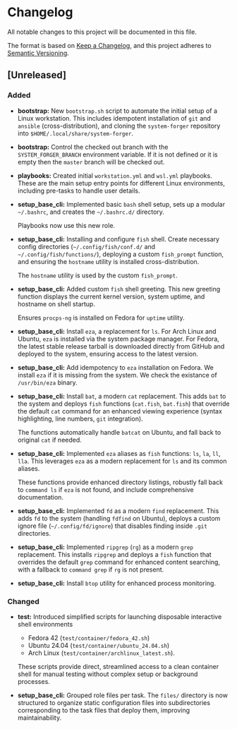 # Changelog

All notable changes to this project will be documented in this file.

The format is based on [Keep a Changelog](https://keepachangelog.com/en/1.1.0/),
and this project adheres to [Semantic Versioning](https://semver.org/spec/v2.0.0.html).

## [Unreleased]

### Added
- **bootstrap:** New `bootstrap.sh` script to automate the initial setup of a
  Linux workstation. This includes idempotent installation of `git` and
  `ansible` (cross-distribution), and cloning the `system-forger` repository
  into `$HOME/.local/share/system-forger`.

- **bootstrap:** Control the checked out branch with the `SYSTEM_FORGER_BRANCH`
  environment variable. If it is not defined or it is empty then the `master`
  branch will be checked out.

- **playbooks:** Created initial `workstation.yml` and `wsl.yml` playbooks.
  These are the main setup entry points for different Linux environments,
  including pre-tasks to handle user details.

- **setup_base_cli:** Implemented basic `bash` shell setup, sets up a modular
  `~/.bashrc`, and creates the `~/.bashrc.d/` directory.

  Playbooks now use this new role.

- **setup_base_cli:** Installing and configure `fish` shell. Create necessary
  config directories (`~/.config/fish/conf.d/` and `~/.config/fish/functions/`),
  deploying a custom `fish_prompt` function, and ensuring the `hostname` utility
  is installed cross-distribution.

  The `hostname` utility is used by the custom `fish_prompt`.

- **setup_base_cli:** Added custom `fish` shell greeting. This new greeting
  function displays the current kernel version, system uptime, and hostname on
  shell startup.

  Ensures `procps-ng` is installed on Fedora for `uptime` utility.

- **setup_base_cli:** Install `eza`, a replacement for `ls`. For Arch Linux and
  Ubuntu, `eza` is installed via the system package manager. For Fedora, the
  latest stable release tarball is downloaded directly from GitHub and deployed
  to the system, ensuring access to the latest version.

- **setup_base_cli:** Add idempotency to `eza` installation on Fedora. We
  install `eza` if it is missing from the system. We check the existance of
  `/usr/bin/eza` binary.

- **setup_base_cli:** Install `bat`, a modern `cat` replacement. This adds `bat`
  to the system and deploys `fish` functions (`cat.fish`, `bat.fish`) that
  override the default `cat` command for an enhanced viewing experience (syntax
  highlighting, line numbers, `git` integration).

  The functions automatically handle `batcat` on Ubuntu, and fall back to
  original `cat` if needed.

- **setup_base_cli:** Implemented `eza` aliases as `fish` functions: `ls`, `la`,
  `ll`, `lla`. This leverages `eza` as a modern replacement for `ls` and its
  common aliases.

  These functions provide enhanced directory listings, robustly fall back to
  `command ls` if `eza` is not found, and include comprehensive documentation.

- **setup_base_cli:** Implemented `fd` as a modern `find` replacement. This adds
  `fd` to the system (handling `fdfind` on Ubuntu), deploys a custom ignore file
  (`~/.config/fd/ignore`) that disables finding inside `.git` directories.

- **setup_base_cli:** Implemented `ripgrep` (`rg`) as a modern `grep`
  replacement. This installs `ripgrep` and deploys a `fish` function that
  overrides the default `grep` command for enhanced content searching, with a
  fallback to `command grep` if `rg` is not present.

- **setup_base_cli:** Install `btop` utility for enhanced process monitoring.

### Changed
- **test:** Introduced simplified scripts for launching disposable interactive
  shell environments

  - Fedora 42 (`test/container/fedora_42.sh`)
  - Ubuntu 24.04 (`test/container/ubuntu_24.04.sh`)
  - Arch Linux (`test/container/archlinux_latest.sh`).

  These scripts provide direct, streamlined access to a clean container shell
  for manual testing without complex setup or background processes.

- **setup_base_cli:** Grouped role files per task. The `files/` directory is now
  structured to organize static configuration files into subdirectories
  corresponding to the task files that deploy them, improving maintainability.
